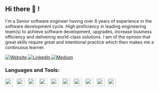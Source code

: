 <!--
**samalapsy/samalapsy** is a ✨ _special_ ✨ repository because its `README.md` (this file) appears on your GitHub profile.

Here are some ideas to get you started:

- 🔭 I’m currently working on ...
- 🌱 I’m currently learning Golang, AWS DevOps ...
- 👯 I’m looking to collaborate on ...
- 🤔 I’m looking for help with Networking...
- 💬 Ask me about ...
- 📫 How to reach me: ...
- 😄 Pronouns: ...
- ⚡ Fun fact: ...
-->

<h2 >Hi there 👋 !</h2>
<p>I'm a Senior software engineer having over 8 years of experience in the software development cycle. High proficiency in leading engineering team(s) to achieve software development, upgrades, increase business efficiency and delivering world-class solutions. I am of the opinion that great skills require great and intentional practice which then makes me a continuous learner.</p>
<p>
   
   <a  align="center" href="https://twitter.com/samalapsy">
      <img align="center"  alt="Website" src="https://img.shields.io/badge/-Twitter-1d9bf0?style=flat-square&logo=twitter&logoColor=white&link=https://twitter.com/samalapsy" />
   </a> 

   <a href="https://www.linkedin.com/in/samalapsy/" align="center" >
      <img align="center"  alt="LinkedIn" src="https://img.shields.io/badge/-LinkedIn-0a66c2?style=flat-square&logo=Linkedin&logoColor=white&link=https://www.linkedin.com/in/samalapsy/" />
   </a>   
   
   <a href="https://samalapsy.medium.com" align="center" >
      <img align="center"  alt="Medium" src="https://img.shields.io/badge/-Medium-45484c?style=flat-square&logo=Medium&logoColor=white&link=https://samalapsy.medium.com" />
   </a>
   
 </p>



<div align="">
   
### Languages and Tools:  
<img width="auto"  height="25" src="https://img.shields.io/badge/PHP-4F5B93?style=for-the-badge&logo=php&logoColor=white"> &nbsp;
<img width="auto"  height="25" src="https://img.shields.io/badge/Laravel-f9322c?style=for-the-badge&logo=laravel&logoColor=white"> &nbsp;
<img width="auto"  height="25" src="https://img.shields.io/badge/TypeScript-007d9c?style=for-the-badge&logo=go&logoColor=white"> &nbsp;
<img width="auto"  height="25" src="https://img.shields.io/badge/Javascript-ED8B00?style=for-the-badge&logo=javascript&logoColor=yellow"> &nbsp;
<img width="auto" height="25" src="https://img.shields.io/badge/npm-cb3837?style=for-the-badge&logo=npm&logoColor=white"> &nbsp;
<img width="auto"   height="25" src="https://img.shields.io/badge/firebase-ffca28?style=for-the-badge&logo=firebase&logoColor=white"> &nbsp;
<img width="auto"  height="25" src="https://img.shields.io/badge/Node.js-43853D?style=for-the-badge&logo=node.js&logoColor=white"> &nbsp;
<img width="auto"  height="25" src="https://img.shields.io/badge/MongoDB-43853D?style=for-the-badge&logo=node.js&logoColor=white"> &nbsp;
<img width="auto"  height="25" src="https://img.shields.io/badge/MySql-4479a1?style=for-the-badge&logo=MySql&logoColor=white"> &nbsp;
<img width="auto"  height="25" src="https://img.shields.io/badge/PostgreSql-4479a1?style=for-the-badge&logo=MySql&logoColor=white"> &nbsp;

   </div>
